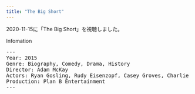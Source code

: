 ```yaml
---
title: "The Big Short"
---
```

2020-11-15に「The Big Short」を視聴しました。

Infomation
<pre>
---
Year: 2015
Genre: Biography, Comedy, Drama, History
Director: Adam McKay
Actors: Ryan Gosling, Rudy Eisenzopf, Casey Groves, Charlie Talbert
Production: Plan B Entertainment
---
</pre>